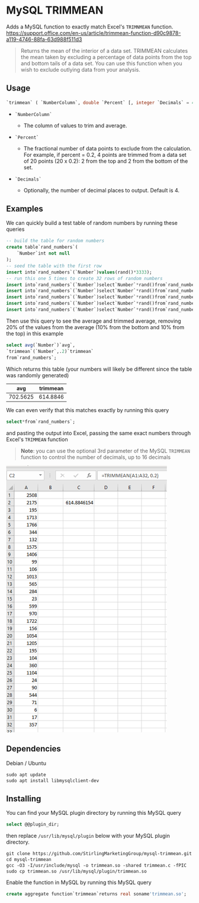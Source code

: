 # MySQL TRIMMEAN

Adds a MySQL function to exactly match Excel's `TRIMNMEAN` function. https://support.office.com/en-us/article/trimmean-function-d90c9878-a119-4746-88fa-63d988f511d3

> Returns the mean of the interior of a data set. TRIMMEAN calculates the mean taken by excluding a percentage of data points from the top and bottom tails of a data set. You can use this function when you wish to exclude outlying data from your analysis.

## Usage

```sql
`trimmean` ( `NumberColumn`, double `Percent` [, integer `Decimals` = 4 ] )
```

 - `` `NumberColumn` ``
   - The column of values to trim and average.

 - `` `Percent` ``
   - The fractional number of data points to exclude from the calculation. For example, if percent = 0.2, 4 points are trimmed from a data set of 20 points (20 x 0.2): 2 from the top and 2 from the bottom of the set.

 - `` `Decimals` ``
   - Optionally, the number of decimal places to output. Default is 4.

## Examples

We can quickly build a test table of random numbers by running these queries

```sql
-- build the table for random numbers
create table`rand_numbers`(
    `Number`int not null
);
-- seed the table with the first row
insert into`rand_numbers`(`Number`)values(rand()*3333);
-- run this one 5 times to create 32 rows of random numbers
insert into`rand_numbers`(`Number`)select`Number`*rand()from`rand_numbers`;
insert into`rand_numbers`(`Number`)select`Number`*rand()from`rand_numbers`;
insert into`rand_numbers`(`Number`)select`Number`*rand()from`rand_numbers`;
insert into`rand_numbers`(`Number`)select`Number`*rand()from`rand_numbers`;
insert into`rand_numbers`(`Number`)select`Number`*rand()from`rand_numbers`;
```

Then use this query to see the average and trimmed average, removing 20% of the values from the average (10% from the bottom and 10% from the top) in this example

```sql
select avg(`Number`)`avg`,
`trimmean`(`Number`,.2)`trimmean`
from`rand_numbers`;
```

Which returns this table (your numbers will likely be different since the table was randomly generated)

| avg | trimmean|
| --- | --- |
| 702.5625 | 614.8846 |

We can even verify that this matches exactly by running this query

```sql
select*from`rand_numbers`;
```

and pasting the output into Excel, passing the same exact numbers through Excel's `TRIMMEAN` function

> **Note**: you can use the optional 3rd parameter of the MySQL `TRIMMEAN` function to control the number of decimals, up to 16 decimals

![excel](excel.png)

## Dependencies

Debian / Ubuntu

```shell
sudo apt update
sudo apt install libmysqlclient-dev
```

## Installing

You can find your MySQL plugin directory by running this MySQL query

```sql
select @@plugin_dir;
```

then replace `/usr/lib/mysql/plugin` below with your MySQL plugin directory.

```shell
git clone https://github.com/StirlingMarketingGroup/mysql-trimmean.git
cd mysql-trimmean
gcc -O3 -I/usr/include/mysql -o trimmean.so -shared trimmean.c -fPIC
sudo cp trimmean.so /usr/lib/mysql/plugin/trimmean.so
```

Enable the function in MySQL by running this MySQL query

```sql
create aggregate function`trimmean`returns real soname'trimmean.so';
```